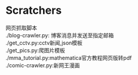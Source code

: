 # Scratchers
网页抓取脚本<br>
./blog-crawler.py: 博客消息并发送至指定邮箱<br>
./get_cctv.py:cctv新闻,json模板<br>
./get_pics.py:爬图片模板<br>
./mma_tutorial.py:mathematica官方教程网页版转pdf<br>
./comic-crawler.py:新网王漫画
